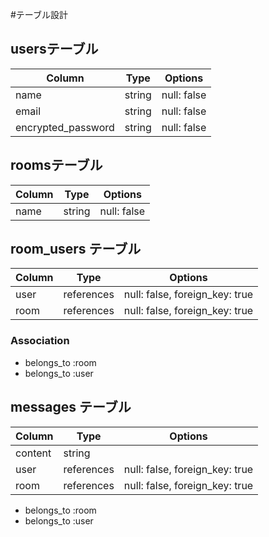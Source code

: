 #テーブル設計

## usersテーブル

| Column             | Type    | Options       |
|------------------- |---------|---------------|
| name               | string  | null: false   |
| email              | string  | null: false   |
| encrypted_password | string  | null: false   |

## roomsテーブル
| Column  | Type    | Options     |
|---------|---------|-------------|
| name    | string  | null: false |

## room_users テーブル

| Column  | Type        | Options                         |
|---------| ----------  | --------------------------------|
| user    | references  | null: false, foreign_key: true  |
| room    | references  | null: false, foreign_key: true  |

### Association

- belongs_to :room
- belongs_to :user

## messages テーブル

| Column    | Type        | Options                        |
|-----------|-------------|------------------------------- |
| content   | string      |                                |
| user      | references  | null: false, foreign_key: true |
| room      | references  | null: false, foreign_key: true |

- belongs_to :room
- belongs_to :user
